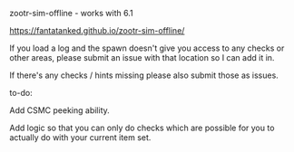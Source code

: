 zootr-sim-offline - works with 6.1

https://fantatanked.github.io/zootr-sim-offline/

If you load a log and the spawn doesn't give you access to any checks or other areas, please submit an issue with that location so I can add it in.

If there's any checks / hints missing please also submit those as issues.

to-do:
  
Add CSMC peeking ability.

Add logic so that you can only do checks which are possible for you to actually do with your current item set.
